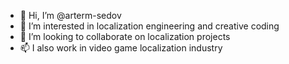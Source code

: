 - 👋 Hi, I’m @arterm-sedov
- 👀 I’m interested in localization engineering and creative coding
- 💞️ I’m looking to collaborate on localization projects 
- 📫 I also work in video game localization industry

<!---
arterm-sedov/arterm-sedov is a ✨ special ✨ repository because its `README.md` (this file) appears on your GitHub profile.
You can click the Preview link to take a look at your changes.
--->
